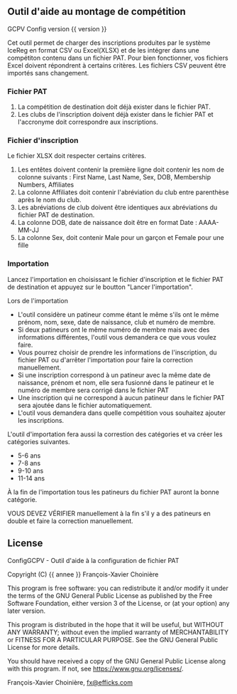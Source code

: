 ﻿## Outil d'aide au montage de compétition

GCPV Config version {{ version }}

Cet outil permet de charger des inscriptions produites par le système IceReg en
format CSV ou Excel(XLSX) et de les intégrer dans une compétiton contenu dans un fichier PAT.
Pour bien fonctionner, vos fichiers Excel doivent répondrent à certains critères. Les fichiers CSV peuvent être importés sans changement.

### Fichier PAT
1. La compétition de destination doit déjà exister dans le fichier PAT.
2. Les clubs de l'inscription doivent déjà exister dans le fichier PAT et l'accronyme doit correspondre aux inscriptions.

### Fichier d'inscription
Le fichier XLSX doit respecter certains critères.

1. Les entêtes doivent contenir la première ligne doit contenir les nom de colonne suivants : First Name, Last Name, Sex, DOB, Membership Numbers, Affiliates
2. La colonne Affiliates doit contenir l'abréviation du club entre parenthèse après le nom du club.
3. Les abréviations de club doivent être identiques aux abréviations du fichier PAT de destination.
4. La colonne DOB, date de naissance doit être en format Date : AAAA-MM-JJ
5. La colonne Sex, doit contenir Male pour un garçon et Female pour une fille

### Importation

Lancez l'importation en choisissant le fichier d'inscription et le fichier PAT de destination et appuyez sur le boutton "Lancer l'importation".

Lors de l'importation
* L'outil considère un patineur comme étant le même s'ils ont le même prénom, nom, sexe, date de naissance, club et numéro de membre.
* Si deux patineurs ont le même numéro de membre mais avec des informations différentes, l'outil vous demandera ce que vous voulez faire.
* Vous pourrez choisir de prendre les informations de l'inscription, du fichier PAT ou d'arrêter l'importation pour faire la correction manuellement.
* Si une inscription correspond à un patineur avec la même date de naissance, prénom et nom, elle sera fusionné dans le patineur et le numéro de membre sera corrigé dans le fichier PAT
* Une inscription qui ne correspond à aucun patineur dans le fichier PAT sera ajoutée dans le fichier automatiquement.
* L'outil vous demandera dans quelle compétition vous souhaitez ajouter les inscriptions.

L'outil d'importation fera aussi la correstion des catégories et va créer les catégories suivantes.
* 5-6 ans
* 7-8 ans
* 9-10 ans
* 11-14 ans

À la fin de l'importation tous les patineurs du fichier PAT auront la bonne catégorie.

VOUS DEVEZ VÉRIFIER manuellement à la fin s'il y a des patineurs en double et faire la correction manuellement.

## License
ConfigGCPV - Outil d'aide à la configuration de fichier PAT

Copyright (C) {{ annee }}  François-Xavier Choinière

This program is free software: you can redistribute it and/or modify
it under the terms of the GNU General Public License as published by
the Free Software Foundation, either version 3 of the License, or
(at your option) any later version.

This program is distributed in the hope that it will be useful,
but WITHOUT ANY WARRANTY; without even the implied warranty of
MERCHANTABILITY or FITNESS FOR A PARTICULAR PURPOSE.  See the
GNU General Public License for more details.

You should have received a copy of the GNU General Public License
along with this program.  If not, see <https://www.gnu.org/licenses/>.

François-Xavier Choinière, fx@efficks.com
